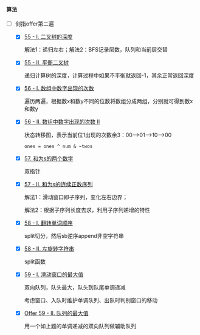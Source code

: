 #### 算法

- [ ] 剑指offer第二遍

  - [x] [55 - I. 二叉树的深度](https://leetcode-cn.com/problems/er-cha-shu-de-shen-du-lcof/)

    解法1：递归左右；解法2：BFS记录层数，队列和当前层交替

  - [x] [55 - II. 平衡二叉树](https://leetcode-cn.com/problems/ping-heng-er-cha-shu-lcof/)

    递归计算树的深度，计算过程中如果不平衡就返回-1，其余正常返回深度

  - [x] [56 - I. 数组中数字出现的次数](https://leetcode-cn.com/problems/shu-zu-zhong-shu-zi-chu-xian-de-ci-shu-lcof/)

    遍历两遍，根据数x和数y不同的位数将数组分成两组，分别就可得到数x和数y

  - [x] [56 - II. 数组中数字出现的次数 II](https://leetcode-cn.com/problems/shu-zu-zhong-shu-zi-chu-xian-de-ci-shu-ii-lcof/)

    状态转移图，表示当前位1出现的次数余3：00-->01-->10-->00

    `ones = ones ^ num & ~twos`

  - [x] [57. 和为s的两个数字](https://leetcode-cn.com/problems/he-wei-sde-liang-ge-shu-zi-lcof/)

    双指针

  - [x] [57 - II. 和为s的连续正数序列](https://leetcode-cn.com/problems/he-wei-sde-lian-xu-zheng-shu-xu-lie-lcof/)

    解法1：滑动窗口即子序列，变化左右边界；

    解法2：根据子序列长度去求，利用子序列递增的特性

  - [x] [58 - I. 翻转单词顺序](https://leetcode-cn.com/problems/fan-zhuan-dan-ci-shun-xu-lcof/)

    split切分，然后sb逆序append非空字符串

  - [x] [58 - II. 左旋转字符串](https://leetcode-cn.com/problems/zuo-xuan-zhuan-zi-fu-chuan-lcof/)

    split函数

  - [x] [59 - I. 滑动窗口的最大值](https://leetcode-cn.com/problems/hua-dong-chuang-kou-de-zui-da-zhi-lcof/)

    双向队列，队头最大，队头到队尾单调递减

    考虑窗口、入队时维护单调队列、出队时判别窗口的移动

  - [x] [Offer 59 - II. 队列的最大值](https://leetcode-cn.com/problems/dui-lie-de-zui-da-zhi-lcof/)

    用一个如上题的单调递减的双向队列做辅助队列
